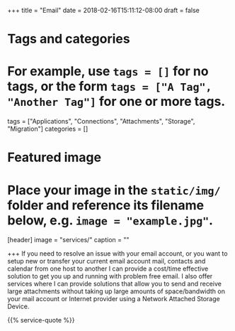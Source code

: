 +++
title = "Email"
date = 2018-02-16T15:11:12-08:00
draft = false

# Tags and categories
# For example, use `tags = []` for no tags, or the form `tags = ["A Tag", "Another Tag"]` for one or more tags.
tags = ["Applications", "Connections", "Attachments", "Storage", "Migration"]
categories = []

# Featured image
# Place your image in the `static/img/` folder and reference its filename below, e.g. `image = "example.jpg"`.
[header]
image = "services/"
caption = ""

+++
If you need to resolve an issue with your email account, or you want to setup new or transfer your current email account mail, contacts and calendar from one host to another I can provide a cost/time effective solution to get you up and running with problem free email. I also offer services where I can provide solutions that allow you to send and receive large attachments without taking up large amounts of space/bandwidth on your mail account or Internet provider using a Network Attached Storage Device.<!--more-->

{{% service-quote %}}